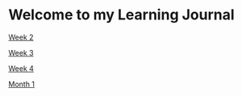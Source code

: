 # Welcome to my Learning Journal

[Week 2](https://diegonavarroq.github.io/Journal/week2)

[Week 3](https://diegonavarroq.github.io/Journal/week3)

[Week 4](https://diegonavarroq.github.io/Journal/Week4)

[Month 1](https://diegonavarroq.github.io/Journal/FirstMonthLearnings)
